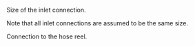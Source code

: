 Size of the inlet connection.

Note that all inlet connections are assumed to be the same size.


<!-- comment -->


Connection to the hose reel.
